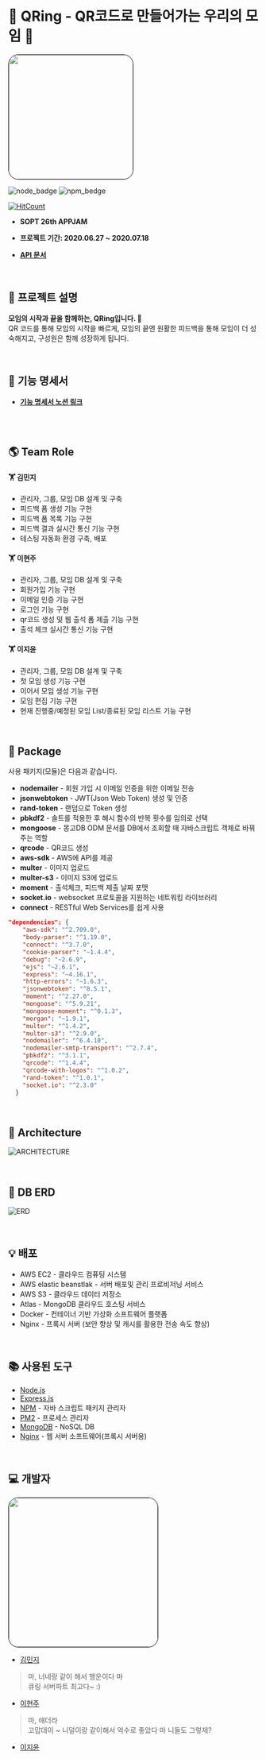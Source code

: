 # 🐬 QRing - QR코드로 만들어가는 우리의 모임 🐬

<img style="border: 1px solid black !important; border-radius:20px;" src="https://user-images.githubusercontent.com/37949197/86798642-f6c0ea00-c0ab-11ea-92ee-56c7f83518be.png" width="250px" />


![node_badge](https://img.shields.io/badge/node-%3E%3D%2012.13.0-green)
![npm_bedge](https://img.shields.io/badge/npm-v6.14.2-blue) 
<br>

[![HitCount](http://hits.dwyl.com/kimminji122258/https://githubcom/qring-sopt/qring-servergit.svg)](http://hits.dwyl.com/kimminji122258/https://githubcom/qring-sopt/qring-servergit)

* <b> SOPT 26th APPJAM
    
* 프로젝트 기간: 2020.06.27 ~ 2020.07.18

* [API 문서](https://github.com/qring-sopt/qring-server/wiki)</b>

<br>


## :information_desk_person: 프로젝트 설명

<b>모임의 시작과 끝을 함께하는, QRing입니다. 🐬</b> 
<br />
QR 코드를 통해 모임의 시작을 빠르게, 모임의 끝엔 원활한 피드백을 통해 모임이 더 성숙해지고, 구성원은 함께 성장하게 됩니다.

<br>

## :bookmark_tabs: 기능 명세서

* <b>[기능 명세서 노션 링크](https://www.notion.so/caa0852754f44797a3ecf35168023d06) </b>

<br>
<br>

## :earth_americas: Team Role 


#### 🏋 김민지

- 관리자, 그룹, 모임 DB 설계 및 구축
- 피드백 폼 생성 기능 구현
- 피드백 폼 목록 기능 구현
- 피드백 결과 실시간 통신 기능 구현
- 테스팅 자동화 환경 구축, 배포

#### 🏋 이현주

- 관리자, 그룹, 모임 DB 설계 및 구축
- 회원가입 기능 구현
- 이메일 인증 기능 구현
- 로그인 기능 구현
- qr코드 생성 및 웹 출석 폼 제출 기능 구현
- 출석 체크 실시간 통신 기능 구현

#### 🏋 이지윤

- 관리자, 그룹, 모임 DB 설계 및 구축
- 첫 모임 생성 기능 구현
- 이어서 모임 생성 기능 구현
- 모임 편집 기능 구현
- 현재 진행중/예정된 모임 List/종료된 모임 리스트 기능 구현


<br>

## :blue_book: Package

사용 패키지(모듈)은 다음과 같습니다.

- **nodemailer** - 회원 가입 시 이메일 인증을 위한 이메일 전송
- **jsonwebtoken** - JWT(Json Web Token) 생성 및 인증
- **rand-token** - 랜덤으로 Token 생성
- **pbkdf2** - 솔트를 적용한 후 해시 함수의 반복 횟수를 임의로 선택
- **mongoose** - 몽고DB ODM 문서를 DB에서 조회할 때 자바스크립트 객체로 바꿔주는 역할
- **qrcode** - QR코드 생성
- **aws-sdk** - AWS에 API를 제공
- **multer** - 이미지 업로드
- **multer-s3** - 이미지 S3에 업로드
- **moment** - 출석체크, 피드백 제출 날짜 포맷
- **socket.io** - websocket 프로토콜을 지원하는 네트워킹 라이브러리
- **connect** - RESTful Web Services를 쉽게 사용

```json
"dependencies": {
    "aws-sdk": "^2.709.0",
    "body-parser": "^1.19.0",
    "connect": "^3.7.0",
    "cookie-parser": "~1.4.4",
    "debug": "~2.6.9",
    "ejs": "~2.6.1",
    "express": "~4.16.1",
    "http-errors": "~1.6.3",
    "jsonwebtoken": "^8.5.1",
    "moment": "^2.27.0",
    "mongoose": "^5.9.21",
    "mongoose-moment": "^0.1.3",
    "morgan": "~1.9.1",
    "multer": "^1.4.2",
    "multer-s3": "^2.9.0",
    "nodemailer": "^6.4.10",
    "nodemailer-smtp-transport": "^2.7.4",
    "pbkdf2": "^3.1.1",
    "qrcode": "^1.4.4",
    "qrcode-with-logos": "^1.0.2",
    "rand-token": "^1.0.1",
    "socket.io": "^2.3.0"
  }
  ```

<br>

## :green_book: Architecture
![ARCHITECTURE](https://user-images.githubusercontent.com/37949197/87674794-75570f00-c7b1-11ea-8aca-81eed27419cc.png)



<br>

## :orange_book: DB ERD
![ERD](https://user-images.githubusercontent.com/37949197/87675200-03cb9080-c7b2-11ea-86eb-7e6e9cc599c3.png)




<br>

## :bulb: 배포

* AWS EC2 - 클라우드 컴퓨팅 시스템
* AWS elastic beanstlak - 서버 배포및 관리 프로비저닝 서비스
* AWS S3 - 클라우드 데이터 저장소
* Atlas - MongoDB 클라우드 호스팅 서비스
* Docker - 컨테이너 기반 가상화 소프트웨어 플랫폼
* Nginx - 프록시 서버 (보안 향상 및 캐시를 활용한 전송 속도 향상)

<br>

## :books: 사용된 도구 

* [Node.js](https://nodejs.org/ko/)
* [Express.js](http://expressjs.com/ko/) 
* [NPM](https://rometools.github.io/rome/) - 자바 스크립트 패키지 관리자
* [PM2](http://pm2.keymetrics.io/) - 프로세스 관리자
* [MongoDB](https://www.mongodb.com/) - NoSQL DB
* [Nginx](https://www.nginx.com/) - 웹 서버 소프트웨어(프록시 서버용)

<br>


## :computer: 개발자
<img style="border: 1px solid black !important; border-radius:20px;" src="https://user-images.githubusercontent.com/37949197/87564632-9826ec00-c6fb-11ea-839b-4cdc8490919a.png" width="300px" />

* [김민지](https://github.com/kimminji122258)
> 마, 너네랑 같이 해서 행운이다 마 <br />
> 큐링 서버파트 최고다~ :)
* [이현주](https://github.com/bokdoll)
> 마, 애더라<br />
> 고맙데이 ~ 니덜이랑 같이해서 억수로 좋았다 마
> 니들도 그렇제?
* [이지윤](https://github.com/EZYOON)
>
>
